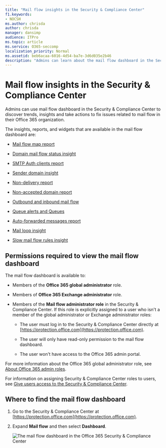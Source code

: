 ```yaml
---
title: "Mail flow insights in the Security & Compliance Center"
f1.keywords:
- NOCSH
ms.author: chrisda
author: chrisda
manager: dansimp
audience: ITPro
ms.topic: article
ms.service: O365-seccomp
localization_priority: Normal
ms.assetid: beb6acaa-6016-4d54-ba7e-3d6d035e2b46
description: "Admins can learn about the mail flow dashboard in the Security & Compliance Center."
---
```


# Mail flow insights in the Security & Compliance Center

Admins can use mail flow dashboard in the Security & Compliance Center to discover trends, insights and take actions to fix issues related to mail flow in their Office 365 organization.

The insights, reports, and widgets that are available in the mail flow dashboard are:

- [Mail flow map report](mfi-mail-flow-map-report.md)

- [Domain mail flow status insight](mfi-domain-mail-flow-status-insight.md)

- [SMTP Auth clients report](mfi-smtp-auth-clients-report.md)

- [Sender domain insight](mfi-sender-domain-insight.md)

- [Non-delivery report](mfi-non-delivery-report.md)

- [Non-accepted domain report](mfi-non-accepted-domain-report.md)

- [Outbound and inbound mail flow](mfi-outbound-and-inbound-mail-flow.md)

- [Queue alerts and Queues](mfi-queue-alerts-and-queues.md)

- [Auto-forwarded messages report](mfi-auto-forwarded-messages-report.md)

- [Mail loop insight](mfi-mail-loop-insight.md)

- [Slow mail flow rules insight](mfi-slow-mail-flow-rules-insight.md)

## Permissions required to view the mail flow dashboard

The mail flow dashboard is available to:

- Members of the **Office 365 global administrator** role.

- Members of **Office 365 Exchange administrator** role.

- Members of the **Mail flow administrator role** in the Security & Compliance Center. If this role is explicitly assigned to a user who isn't a member of the global administrator or Exchange administrator roles:

  - The user must log in to the Security & Compliance Center directly at [https://protection.office.com](https://protection.office.com).

  - The user will only have read-only permission to the mail flow dashboard.

  - The user won't have access to the Office 365 admin portal.

For more information about the Office 365 global administrator role, see [About Office 365 admin roles](https://docs.microsoft.com/office365/admin/add-users/about-admin-roles).

For information on assigning Security & Compliance Center roles to users, see [Give users access to the Security & Compliance Center](https://docs.microsoft.com/office365/securitycompliance/grant-access-to-the-security-and-compliance-center).

## Where to find the mail flow dashboard

1. Go to the Security & Compliance Center at [https://protection.office.com](https://protection.office.com).

2. Expand **Mail flow** and then select **Dashboard**.

   ![The mail flow dashboard in the Office 365 Security & Compliance Center](../media/mail-flow-dashboard-v2.png)
